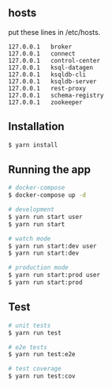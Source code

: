 
## hosts
put these lines in /etc/hosts.

```
127.0.0.1	broker
127.0.0.1	connect
127.0.0.1	control-center
127.0.0.1	ksql-datagen
127.0.0.1	ksqldb-cli
127.0.0.1	ksqldb-server
127.0.0.1	rest-proxy
127.0.0.1	schema-registry
127.0.0.1	zookeeper
```

## Installation

```bash
$ yarn install
```

## Running the app

```bash
# docker-compose
$ docker-compose up -d

# development
$ yarn run start user
$ yarn run start

# watch mode
$ yarn run start:dev user
$ yarn run start:dev

# production mode
$ yarn run start:prod user
$ yarn run start:prod
```

## Test

```bash
# unit tests
$ yarn run test

# e2e tests
$ yarn run test:e2e

# test coverage
$ yarn run test:cov
```
